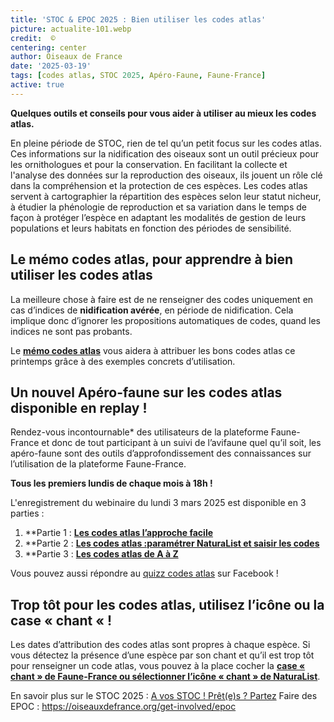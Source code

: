 ```yaml
---
title: 'STOC & EPOC 2025 : Bien utiliser les codes atlas'
picture: actualite-101.webp
credit:  © 
centering: center
author: Oiseaux de France
date: '2025-03-19'
tags: [codes atlas, STOC 2025, Apéro-Faune, Faune-France]
active: true
---
```


**Quelques outils et conseils pour vous aider à utiliser au mieux les codes atlas.**

En pleine période de STOC, rien de tel qu’un petit focus sur les codes atlas. Ces informations sur la nidification des oiseaux sont un outil précieux pour les ornithologues et pour la conservation. En facilitant la collecte et l'analyse des données sur la reproduction des oiseaux, ils jouent un rôle clé dans la compréhension et la protection de ces espèces. Les codes atlas servent à cartographier la répartition des espèces selon leur statut nicheur, à étudier la phénologie de reproduction et sa variation dans le temps de façon à protéger l’espèce en adaptant les modalités de gestion de leurs populations et leurs habitats en fonction des périodes de sensibilité.

## Le mémo codes atlas, pour apprendre à bien utiliser les codes atlas

La meilleure chose à faire est de ne renseigner des codes uniquement en cas d’indices de **nidification avérée**, en période de nidification. Cela implique donc d’ignorer les propositions automatiques de codes, quand les indices ne sont pas probants. 

Le **[mémo codes atlas](https://cdnfiles2.biolovision.net/www.faune-france.org/pdffiles/news/MmoCodeAtlasFichierComplet20241211-2164.pdf)** vous aidera à attribuer les bons codes atlas ce printemps grâce à des exemples concrets d’utilisation.

## Un nouvel Apéro-faune sur les codes atlas disponible en replay ! 

Rendez-vous incontournable* des utilisateurs de la plateforme Faune-France et donc de tout participant à un suivi de l’avifaune quel qu’il soit, les apéro-faune sont des outils d’approfondissement des connaissances sur l’utilisation de la plateforme Faune-France. 

**Tous les premiers lundis de chaque mois à 18h !**

L'enregistrement du webinaire du lundi 3 mars 2025 est disponible en 3 parties : 
1)	**Partie 1 : **[Les codes atlas l’approche facile]( https://youtu.be/sqQtMVILI0I?si=kog-4nA4q8vz-gqZ)**
2)	**Partie 2 : **[Les codes atlas :paramétrer NaturaList et saisir les codes]( https://youtu.be/bZ85fI2gRIk?si=Dcq-gZ9LKIPRWvTB)**
3)	**Partie 3 : **[Les codes atlas de A à Z]( https://youtu.be/oP7xmUMpoVU?si=U4D7daBAc56ATExh)**

Vous pouvez aussi répondre au [quizz codes atlas](https://www.facebook.com/profile.php?id=61572484803696) sur Facebook ! 

## Trop tôt pour les codes atlas, utilisez l’icône ou la case « chant « !

Les dates d’attribution des codes atlas sont propres à chaque espèce. Si vous détectez la présence d’une espèce par son chant et qu’il est trop tôt pour renseigner un code atlas, vous pouvez à la place cocher la **[case « chant » de Faune-France ou sélectionner l’icône « chant » de NaturaList]( https://www.faune-france.org/index.php?m_id=1164&a=3853#FN3853)**.


En savoir plus sur le STOC 2025 : [A vos STOC ! Prêt(e)s ? Partez](https://oiseauxdefrance.org/news/actualite-96)
Faire des EPOC : https://oiseauxdefrance.org/get-involved/epoc


